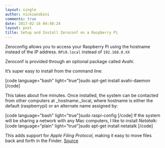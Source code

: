 ```yaml
---
layout: single
author: nickzanobini
comments: true
date: 2017-02-16 04:48:24
layout: post
title: Setup and Install Zeroconf on a Raspberry Pi
---
```


Zeroconfig allows you to access your Raspberry Pi using the hostname instead of the IP address.
`RPi0.local` instead of `192.168.0.XX`





Zeroconf is provided through an optional package called _Avahi._





It’s super easy to install from the command line:



[code language="bash" light="true"]sudo apt-get install avahi-daemon
[/code]



This takes about five minutes. Once installed, the system can be contacted from other computers at _hostname._local, where hostname is either the default (raspberrypi) or an alternate name assigned by:



[code language="bash" light="true"]sudo raspi-config
[/code]
If the system will be sharing a network with any Mac computers, I like to install _Netatalk:_
[code language="plain" light="true"]sudo apt-get install netatalk
[/code]



This adds support for _Apple Filing Protocol,_ making it easy to move files back and forth in the Finder.
[Source](https://learn.adafruit.com/bonjour-zeroconf-networking-for-windows-and-linux/overview)
